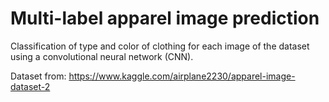 # Multi-label apparel image prediction

Classification of type and color of clothing for each image of the dataset using a convolutional neural network (CNN).

Dataset from: https://www.kaggle.com/airplane2230/apparel-image-dataset-2
